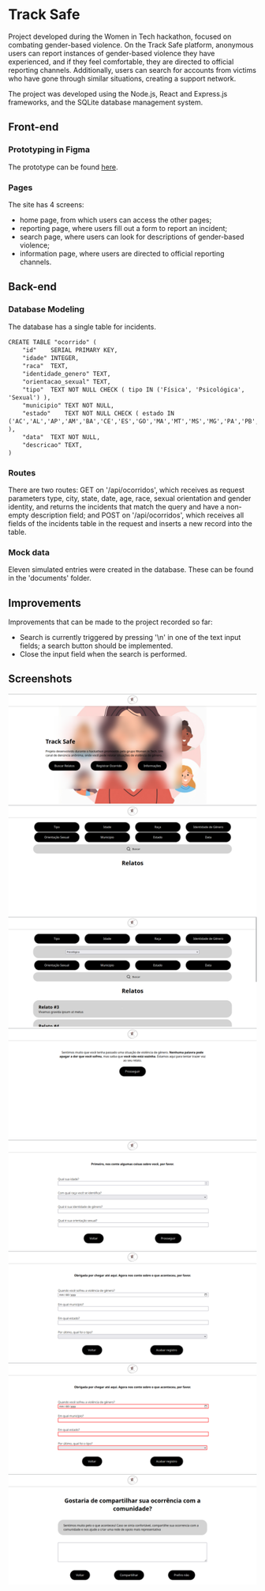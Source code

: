 # Track Safe

Project developed during the Women in Tech hackathon, focused on combating gender-based violence. On the Track Safe platform, anonymous users can report instances of gender-based violence they have experienced, and if they feel comfortable, they are directed to official reporting channels. Additionally, users can search for accounts from victims who have gone through similar situations, creating a support network.

The project was developed using the Node.js, React and Express.js frameworks, and the SQLite database management system.

## Front-end

### Prototyping in Figma

The prototype can be found [here](https://www.figma.com/design/jTDlhrXqCe70yfmMfpCW8k/Prot%C3%B3tipoTrackSafe?node-id=0%3A1&t=MtpVVxI7hjwADaPb-1).

### Pages

The site has 4 screens: 

- home page, from which users can access the other pages; 
- reporting page, where users fill out a form to report an incident; 
- search page, where users can look for descriptions of gender-based violence; 
- information page, where users are directed to official reporting channels.

## Back-end

### Database Modeling

The database has a single table for incidents.

```SQLite
CREATE TABLE "ocorrido" (
	"id"	SERIAL PRIMARY KEY,
	"idade"	INTEGER,
	"raca"	TEXT,
	"identidade_genero"	TEXT,
	"orientacao_sexual"	TEXT,
	"tipo"	TEXT NOT NULL CHECK ( tipo IN ('Física', 'Psicológica', 'Sexual') ),
	"municipio"	TEXT NOT NULL,
	"estado"	TEXT NOT NULL CHECK ( estado IN ('AC','AL','AP','AM','BA','CE','ES','GO','MA','MT','MS','MG','PA','PB','PR','PE','PI','RJ','RN','RS','RO','RR','SC','SP','SE','TO','DF') ),
	"data"	TEXT NOT NULL,
	"descricao"	TEXT,
)
```

### Routes

There are two routes: GET on '/api/ocorridos', which receives as request parameters type, city, state, date, age, race, sexual orientation and gender identity, and returns the incidents that match the query and have a non-empty description field; and POST on '/api/ocorridos', which receives all fields of the incidents table in the request and inserts a new record into the table.

### Mock data

Eleven simulated entries were created in the database. These can be found in the 'documents' folder.

## Improvements

Improvements that can be made to the project recorded so far:

- Search is currently triggered by pressing '\n' in one of the text input fields; a search button should be implemented.
- Close the input field when the search is performed.

## Screenshots

![home](./screenshots/home.png)
![search1](./screenshots/search1.png)
![search2](./screenshots/search2.png)
![submit1](./screenshots/submit1.png)
![submit2](./screenshots/submit2.png)
![submit3](./screenshots/submit3.png)
![submit4](./screenshots/submit4.png)
![submit5](./screenshots/submit5.png)